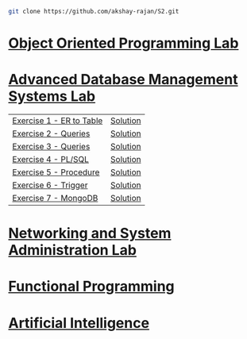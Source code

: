 ```bash
git clone https://github.com/akshay-rajan/S2.git
```

# [Object Oriented Programming Lab](/OOP#readme)

# [Advanced Database Management Systems Lab](/ADBMS#readme)

<table>
    <tr>
        <td><a href="./ADBMS/QUESTIONS.md#exercise-1---er-to-table">Exercise 1 - ER to Table</a></td>
        <td><a href="./ADBMS/exercise1.sql">Solution</a></td>
    </tr>
    <tr>
        <td><a href="./ADBMS/QUESTIONS.md#exercise-2---queries">Exercise 2 - Queries</a></td>
        <td><a href="./ADBMS/exercise2.sql">Solution</a></td>
    </tr>
    <tr>
        <td><a href="./ADBMS/QUESTIONS.md#exercise-3---queries">Exercise 3 - Queries</a></td>
        <td><a href="./ADBMS/exercise3.sql">Solution</a></td>
    </tr>
    <tr>
        <td><a href="./ADBMS/QUESTIONS.md#exercise-4---plsql">Exercise 4 - PL/SQL</a></td>
        <td><a href="./ADBMS/exercise4pl.sql">Solution</a></td>
    </tr>
    <tr>
        <td><a href="./ADBMS/QUESTIONS.md#exercise-5---procedure">Exercise 5 - Procedure</a></td>
        <td><a href="./ADBMS/exercise5.sql">Solution</a></td>
    </tr>
    <tr>
        <td><a href="./ADBMS/QUESTIONS.md#exercise-6---trigger">Exercise 6 - Trigger</a></td>
        <td><a href="./ADBMS/exercise6.sql">Solution</a></td>
    </tr>
    <tr>
        <td><a href="./ADBMS/QUESTIONS.md#exercise-7---mongodb">Exercise 7 - MongoDB</a></td>
        <td><a href="./ADBMS/exercise7.ipynb">Solution</a></td>
    </tr>
</table>


# [Networking and System Administration Lab](/NSA#readme)


# [Functional Programming](/FP#readme)


# [Artificial Intelligence](/AI#readme)


